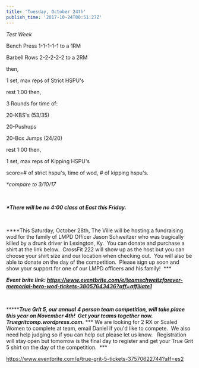```yaml
---
title: 'Tuesday, October 24th'
publish_time: '2017-10-24T00:51:27Z'
---
```


*Test Week*

Bench Press 1-1-1-1-1 to a 1RM

Barbell Rows 2-2-2-2-2 to a 2RM

then,

1 set, max reps of Strict HSPU's

rest 1:00 then,

3 Rounds for time of:

20-KBS's (53/35)

20-Pushups

20-Box Jumps (24/20)

rest 1:00 then,

1 set, max reps of Kipping HSPU's

score=\# of strict hspu's, time of wod, \# of kipping hspu's.

*\*compare to 3/10/17*

 

***\*There will be no 4:00 class at East this Friday.***

 

***\*This Saturday, October 28th, The Ville will be hosting a
fundraising wod for the family of LMPD Officer Jason Schweitzer who was
tragically killed by a drunk driver in Lexington, Ky.  You can donate
and purchase a shirt at the link below.  CrossFit 222 will show up as
the host but you can choose your shirt size and our location when
checking out.  You will also be able to donate on the day of the
competition.  Please sign up soon and show your support for one of our
LMPD officers and his family!  ***

***Event brite
link: <https://www.eventbrite.com/e/teamschweitzforever-memorial-hero-wod-tickets-38057643436?aff=affiliate1>***

 

***\*****True Grit 5, our annual 4 person team competition, will take
place this year on November 4th!  Get your teams together now.
Truegritcomp.wordpress.com.*** *** We are looking for 2 RX or Scaled
Women to complete at team, email Daniel if you'd like to compete.  We
also need help judging so if you can help out please let us know.  
Registration will stay open but tomorrow is the final day to register
and get your True Grit 5 shirt on the day of the competition.  ***

<https://www.eventbrite.com/e/true-grit-5-tickets-37570622744?aff=es2>
